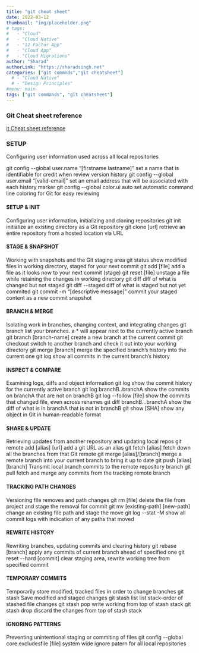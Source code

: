 ```yaml
---
title: "git cheat sheet"
date: 2022-03-12
thumbnail: "img/placeholder.png"
# tags:
#   - "Cloud"
#   - "Cloud Native"
#   - "12 Factor App" 
#   - "Cloud App"
#   - "Cloud Migrations"
author: "Sharad"
authorLink: "https://sharadsingh.net"
categories: ["git commnds","git cheatsheet"]
  # - "Cloud Native" 
  # - "Design Principles" 
#menu: main
tags: ["git commands", "git cheatsheet"]
---
```


### Git Cheat sheet reference


[ it Cheat sheet reference](https://education.github.com/git-cheat-sheet-education.pdf)
 



### SETUP
Configuring user information used across all local repositories

git config --global user.name “[firstname lastname]”
set a name that is identifiable for credit when review version history
git config --global user.email “[valid-email]”
set an email address that will be associated with each history marker
git config --global color.ui auto
set automatic command line coloring for Git for easy reviewing



#### SETUP & INIT
Configuring user information, initializing and cloning repositories
git init
initialize an existing directory as a Git repository
git clone [url]
retrieve an entire repository from a hosted location via URL

#### STAGE & SNAPSHOT
Working with snapshots and the Git staging area
git status
show modified files in working directory, staged for your next commit
git add [file]
add a file as it looks now to your next commit (stage)
git reset [file]
unstage a file while retaining the changes in working directory
git diff
diff of what is changed but not staged
git diff --staged
diff of what is staged but not yet commited
git commit -m “[descriptive message]”
commit your staged content as a new commit snapshot

#### BRANCH & MERGE
Isolating work in branches, changing context, and integrating changes
git branch
list your branches. a * will appear next to the currently active branch
git branch [branch-name]
create a new branch at the current commit
git checkout
switch to another branch and check it out into your working directory
git merge [branch]
merge the specified branch’s history into the current one
git log
show all commits in the current branch’s history


#### INSPECT & COMPARE
Examining logs, diffs and object information
git log
show the commit history for the currently active branch
git log branchB..branchA
show the commits on branchA that are not on branchB
git log --follow [file]
show the commits that changed file, even across renames
git diff branchB...branchA
show the diff of what is in branchA that is not in branchB
git show [SHA]
show any object in Git in human-readable format


#### SHARE & UPDATE
Retrieving updates from another repository and updating local repos
git remote add [alias] [url]
add a git URL as an alias
git fetch [alias]
fetch down all the branches from that Git remote
git merge [alias]/[branch]
merge a remote branch into your current branch to bring it up to date
git push [alias] [branch]
Transmit local branch commits to the remote repository branch
git pull
fetch and merge any commits from the tracking remote branch

#### TRACKING PATH CHANGES
Versioning file removes and path changes
git rm [file]
delete the file from project and stage the removal for commit
git mv [existing-path] [new-path]
change an existing file path and stage the move
git log --stat -M
show all commit logs with indication of any paths that moved


#### REWRITE HISTORY
Rewriting branches, updating commits and clearing history
git rebase [branch]
apply any commits of current branch ahead of specified one
git reset --hard [commit]
clear staging area, rewrite working tree from specified commit

#### TEMPORARY COMMITS
Temporarily store modified, tracked files in order to change branches
git stash
Save modified and staged changes
git stash list
list stack-order of stashed file changes
git stash pop
write working from top of stash stack
git stash drop
discard the changes from top of stash stack


#### IGNORING PATTERNS
Preventing unintentional staging or commiting of files
git config --global core.excludesfile [file]
system wide ignore patern for all local repositories

